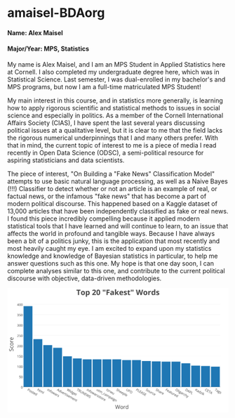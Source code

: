 # amaisel-BDAorg

#### Name: Alex Maisel
#### Major/Year: MPS, Statistics

My name is Alex Maisel, and I am an MPS Student in Applied Statistics here at Cornell. I also completed my undergraduate degree here, which was in Statistical Science. Last semester, I was dual-enrolled in my bachelor's and MPS programs, but now I am a full-time matriculated MPS Student!

My main interest in this course, and in statistics more generally, is learning how to apply rigorous scientific and statistical methods to issues in social science and especially in politics. As a member of the Cornell International Affairs Society (CIAS), I have spent the last several years discussing political issues at a qualitative level, but it is clear to me that the field lacks the rigorous numerical underpinnings that I and many others prefer. With that in mind, the current topic of interest to me is a piece of media I read recently in Open Data Science (ODSC), a semi-political resource for aspiring statisticians and data scientists.

The piece of interest, "On Building a "Fake News" Classification Model" attempts to use basic natural language processing, as well as a Naive Bayes (!!!) Classifier to detect whether or not an article is an example of real, or factual news, or the infamous "fake news" that has become a part of modern political discourse. This happened based on a Kaggle dataset of 13,000 articles that have been independently classified as fake or real news. I found this piece incredibly compelling because it applied modern statistical tools that I have learned and will continue to learn, to an issue that affects the world in profound and tangible ways. Because I have always been a bit of a politics junky, this is the application that most recently and most heavily caught my eye. I am excited to expand upon my statistics knowledge and knowledge of Bayesian statistics in particular, to help me answer questions such as this one. My hope is that one day soon, I can complete analyses similar to this one, and contribute to the current political discourse with objective, data-driven methodologies.

![Fakest Words](fakestwords.png)

 